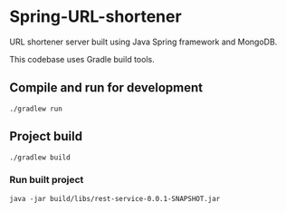 # Spring-URL-shortener
URL shortener server built using Java Spring framework and MongoDB.

This codebase uses Gradle build tools.


## Compile and run for development
```
./gradlew run
```

## Project build
```
./gradlew build
```

### Run built project
```
java -jar build/libs/rest-service-0.0.1-SNAPSHOT.jar 
```

